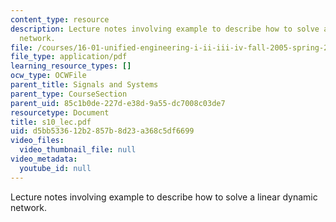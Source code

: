 ```yaml
---
content_type: resource
description: Lecture notes involving example to describe how to solve a linear dynamic
  network.
file: /courses/16-01-unified-engineering-i-ii-iii-iv-fall-2005-spring-2006/d5bb533612b2857b8d23a368c5df6699_s10_lec.pdf
file_type: application/pdf
learning_resource_types: []
ocw_type: OCWFile
parent_title: Signals and Systems
parent_type: CourseSection
parent_uid: 85c1b0de-227d-e38d-9a55-dc7008c03de7
resourcetype: Document
title: s10_lec.pdf
uid: d5bb5336-12b2-857b-8d23-a368c5df6699
video_files:
  video_thumbnail_file: null
video_metadata:
  youtube_id: null
---
```

Lecture notes involving example to describe how to solve a linear dynamic network.

